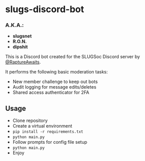 # slugs-discord-bot

### A.K.A.:

- **slugsnet**
- **R.O.N.**
- **dipshit**

This is a Discord bot created for the SLUGSoc Discord server by [@RaptureAwaits](https://github.com/SLUGSoc/slugs-discord-bot "Definitely one of the developers of all time").

It performs the following basic moderation tasks:

- New member challenge to keep out bots
- Audit logging for message edits/deletes
- Shared access authenticator for 2FA

## Usage

- Clone repository
- Create a virtual environment
- `pip install -r requirements.txt`
- `python main.py`
- Follow prompts for config file setup
- `python main.py`
- Enjoy